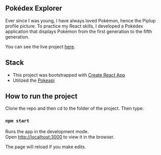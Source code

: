 ## Pokédex Explorer

Ever since I was young, I have always loved Pokémon, hence the Piplup profile picture. To practice my React skills, I developed a Pokédex application that displays Pokémon from the first generation to the fifth generation.

You can see the live project [here](https://pokedexexplorer.netlify.app).

## Stack
- This project was bootstrapped with [Create React App](https://github.com/facebook/create-react-app)
- Utilized the [Pokeapi](https://pokeapi.co)


## How to run the project

Clone the repo and then cd to the folder of the project. 
Then type:

### `npm start`

Runs the app in the development mode.<br />
Open [http://localhost:3000](http://localhost:3000) to view it in the browser.

The page will reload if you make edits.
